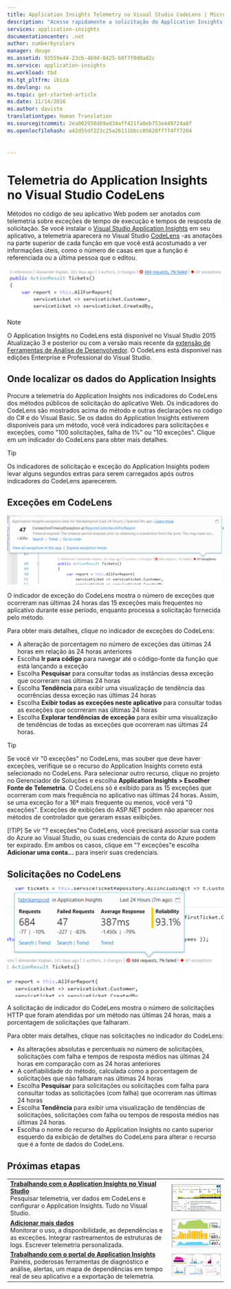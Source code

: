 ```yaml
---
title: Application Insights Telemetry no Visual Studio CodeLens | Microsoft Docs
description: "Acesse rapidamente a solicitação do Application Insights e a telemetria de exceções com o CodeLens no Visual Studio."
services: application-insights
documentationcenter: .net
author: numberbycolors
manager: douge
ms.assetid: 93559e44-23cb-4b9d-8425-60f7f0d0a82c
ms.service: application-insights
ms.workload: tbd
ms.tgt_pltfrm: ibiza
ms.devlang: na
ms.topic: get-started-article
ms.date: 11/14/2016
ms.author: daviste
translationtype: Human Translation
ms.sourcegitcommit: 2ea002938d69ad34aff421fa0eb753e449724a8f
ms.openlocfilehash: a42d55df223c25a26111bbcc05628ff7f4ff7204


---
```

# <a name="application-insights-telemetry-in-visual-studio-codelens"></a>Telemetria do Application Insights no Visual Studio CodeLens
Métodos no código de seu aplicativo Web podem ser anotados com telemetria sobre exceções de tempo de execução e tempos de resposta de solicitação. Se você instalar o [Visual Studio Application Insights](app-insights-overview.md) em seu aplicativo, a telemetria aparecerá no Visual Studio [CodeLens](https://msdn.microsoft.com/library/dn269218.aspx) -as anotações na parte superior de cada função em que você está acostumado a ver informações úteis, como o número de casas em que a função é referenciada ou a última pessoa que o editou.

![CodeLens](./media/app-insights-visual-studio-codelens/codelens-overview.png)

> [!NOTE]
> O Application Insights no CodeLens está disponível no Visual Studio 2015 Atualização 3 e posterior ou com a versão mais recente da [extensão de Ferramentas de Análise de Desenvolvedor](https://visualstudiogallery.msdn.microsoft.com/82367b81-3f97-4de1-bbf1-eaf52ddc635a). O CodeLens está disponível nas edições Enterprise e Professional do Visual Studio.
> 
> 

## <a name="where-to-find-application-insights-data"></a>Onde localizar os dados do Application Insights
Procure a telemetria do Application Insights nos indicadores do CodeLens dos métodos públicos de solicitação do aplicativo Web. Os indicadores do CodeLens são mostrados acima do método e outras declarações no código do C# e do Visual Basic. Se os dados do Application Insights estiverem disponíveis para um método, você verá indicadores para solicitações e exceções, como "100 solicitações, falha de 1%" ou "10 exceções". Clique em um indicador do CodeLens para obter mais detalhes. 

> [!TIP]
> Os indicadores de solicitação e exceção do Application Insights podem levar alguns segundos extras para serem carregados após outros indicadores do CodeLens aparecerem.
> 
> 

## <a name="exceptions-in-codelens"></a>Exceções em CodeLens
![TBD](./media/app-insights-visual-studio-codelens/codelens-exceptions.png)

O indicador de exceção do CodeLens mostra o número de exceções que ocorreram nas últimas 24 horas das 15 exceções mais frequentes no aplicativo durante esse período, enquanto processa a solicitação fornecida pelo método.

Para obter mais detalhes, clique no indicador de exceções do CodeLens:

* A alteração de porcentagem no número de exceções das últimas 24 horas em relação às 24 horas anteriores
* Escolha **Ir para código** para navegar até o código-fonte da função que está lançando a exceção
* Escolha **Pesquisar** para consultar todas as instâncias dessa exceção que ocorreram nas últimas 24 horas
* Escolha **Tendência** para exibir uma visualização de tendência das ocorrências dessa exceção nas últimas 24 horas
* Escolha **Exibir todas as exceções neste aplicativo** para consultar todas as exceções que ocorreram nas últimas 24 horas
* Escolha **Explorar tendências de exceção** para exibir uma visualização de tendências de todas as exceções que ocorreram nas últimas 24 horas. 

> [!TIP]
> Se você vir "0 exceções" no CodeLens, mas souber que deve haver exceções, verifique se o recurso do Application Insights correto está selecionado no CodeLens. Para selecionar outro recurso, clique no projeto no Gerenciador de Soluções e escolha **Application Insights > Escolher Fonte de Telemetria**. O CodeLens só é exibido para as 15 exceções que ocorreram com mais frequência no aplicativo nas últimas 24 horas. Assim, se uma exceção for a 16ª mais frequente ou menos, você verá "0 exceções". Exceções de exibições do ASP.NET podem não aparecer nos métodos de controlador que geraram essas exibições.
> 
> [!TIP]
> Se vir "? exceções"no CodeLens, você precisará associar sua conta do Azure ao Visual Studio, ou suas credenciais de conta do Azure podem ter expirado. Em ambos os casos, clique em "? exceções"e escolha **Adicionar uma conta...** para inserir suas credenciais.
> 
> 

## <a name="requests-in-codelens"></a>Solicitações no CodeLens
![TBD](./media/app-insights-visual-studio-codelens/codelens-requests.png)

A solicitação de indicador do CodeLens mostra o número de solicitações HTTP que foram atendidas por um método nas últimas 24 horas, mais a porcentagem de solicitações que falharam.

Para obter mais detalhes, clique nas solicitações no indicador do CodeLens:

* As alterações absolutas e percentuais no número de solicitações, solicitações com falha e tempos de resposta médios nas últimas 24 horas em comparação com as 24 horas anteriores
* A confiabilidade do método, calculada como a porcentagem de solicitações que não falharam nas últimas 24 horas
* Escolha **Pesquisar** para solicitações ou solicitações com falha para consultar todas as solicitações (com falha) que ocorreram nas últimas 24 horas
* Escolha **Tendência** para exibir uma visualização de tendências de solicitações, solicitações com falha ou tempos de resposta médios nas últimas 24 horas.
* Escolha o nome do recurso do Application Insights no canto superior esquerdo da exibição de detalhes do CodeLens para alterar o recurso que é a fonte de dados do CodeLens.

## <a name="a-namenextanext-steps"></a><a name="next"></a>Próximas etapas
|  |  |
| --- | --- |
| **[Trabalhando com o Application Insights no Visual Studio](app-insights-visual-studio.md)**<br/>Pesquisar telemetria, ver dados em CodeLens e configurar o Application Insights. Tudo no Visual Studio. |![Clique com o botão direito no projeto e escolha Application Insights, Pesquisar.](./media/app-insights-visual-studio-codelens/34.png) |
| **[Adicionar mais dados](app-insights-asp-net-more.md)**<br/>Monitorar o uso, a disponibilidade, as dependências e as exceções. Integrar rastreamentos de estruturas de logs. Escrever telemetria personalizada. |![Visual Studio](./media/app-insights-visual-studio-codelens/64.png) |
| **[Trabalhando com o portal do Application Insights](app-insights-dashboards.md)**<br/>Painéis, poderosas ferramentas de diagnóstico e análise, alertas, um mapa de dependências em tempo real de seu aplicativo e a exportação de telemetria. |![Visual Studio](./media/app-insights-visual-studio-codelens/62.png) |




<!--HONumber=Nov16_HO2-->



